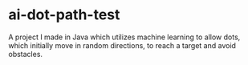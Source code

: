 # ai-dot-path-test
A project I made in Java which utilizes machine learning to allow dots, which initially move in random directions, to reach a target and avoid obstacles.
